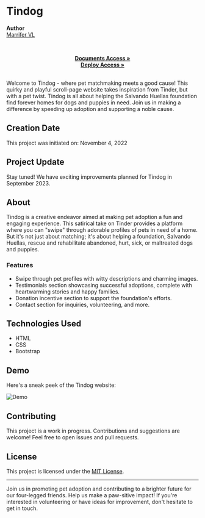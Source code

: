 ﻿# Tindog

  <b>Author</b>
<br/>
[Marrifer VL](https://github.com/MariferVL) 
<br/>

<br/>
<p align="center">
       </summary>
    <a href="https://github.com/MariferVL/Tindog" target="_blank"><strong>Documents Access »</strong></a>
    <br/>
     <a href="https://marifervl.github.io/Tindog/" target="_blank"><strong>Deploy Access »</strong></a>
    <br/>
    <br/>

Welcome to Tindog - where pet matchmaking meets a good cause! This quirky and playful scroll-page website takes inspiration from Tinder, but with a pet twist. Tindog is all about helping the Salvando Huellas foundation find forever homes for dogs and puppies in need. Join us in making a difference by speeding up adoption and supporting a noble cause.

## Creation Date

This project was initiated on: November 4, 2022

## Project Update

Stay tuned! We have exciting improvements planned for Tindog in September 2023.

## About

Tindog is a creative endeavor aimed at making pet adoption a fun and engaging experience. This satirical take on Tinder provides a platform where you can "swipe" through adorable profiles of pets in need of a home. But it's not just about matching; it's about helping a foundation, Salvando Huellas, rescue and rehabilitate abandoned, hurt, sick, or maltreated dogs and puppies.

### Features

- Swipe through pet profiles with witty descriptions and charming images.
- Testimonials section showcasing successful adoptions, complete with heartwarming stories and happy families.
- Donation incentive section to support the foundation's efforts.
- Contact section for inquiries, volunteering, and more.

## Technologies Used

- HTML
- CSS
- Bootstrap

## Demo

Here's a sneak peek of the Tindog website:

![Demo](https://github.com/MariferVL/Tindog/assets/99364311/06da9a43-62bd-4702-a40a-dcde881de378)


## Contributing

This project is a work in progress. Contributions and suggestions are welcome! Feel free to open issues and pull requests.

<!-- ## Contact

For inquiries or collaboration opportunities, please reach out to [contact@tindog.com](mailto:contact@tindog.com). -->

## License

This project is licensed under the [MIT License](LICENSE).

---

Join us in promoting pet adoption and contributing to a brighter future for our four-legged friends. Help us make a paw-sitive impact! If you're interested in volunteering or have ideas for improvement, don't hesitate to get in touch.
